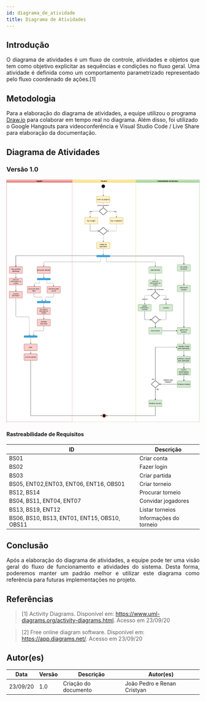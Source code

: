 ```yaml
---
id: diagrama_de_atividade
title: Diagrama de Atividades
---
```



## Introdução

<p align = "justify">
O diagrama de atividades é um fluxo de controle, atividades e objetos que tem como objetivo explicitar as sequências e condições no fluxo geral. Uma atividade é definida como um comportamento parametrizado representado pelo fluxo coordenado de ações.[1]
</p>

## Metodologia

Para a elaboração do diagrama de atividades, a equipe utilizou o programa [Draw.io](https://drawio-app.com/) para colaborar em tempo real no diagrama. Além disso, foi utilizado o Google Hangouts para videoconferência e Visual Studio Code / Live Share para elaboração da documentação.


## Diagrama de Atividades

### Versão 1.0



![![Diagrama de Atividades](../assets/Diagrama_atividades/diagrama_de_atividades.png)](../assets/Diagrama_atividades/diagrama_de_atividades.png)

#### Rastreabilidade de Requisitos

| ID|Descrição|
|---|---|
|BS01 |Criar conta|
|BS02|Fazer login|
|BS03|Criar partida|
|BS05, ENT02,ENT03, ENT06, ENT16, OBS01|Criar torneio|
|BS12, BS14 |Procurar torneio|
|BS04, BS11, ENT04, ENT07|Convidar jogadores|
|BS13, BS19, ENT12|Listar torneios|
|BS06, BS10, BS13, ENT01, ENT15, OBS10, OBS11|Informações do torneio|


## Conclusão

<p align = "justify">
Após a elaboração do diagrama de atividades, a equipe pode ter uma visão geral do fluxo de funcionamento e atividades do sistema. Desta forma, poderemos manter um padrão melhor e utilizar este diagrama como referência para futuras implementações no projeto.
</p>

## Referências

> [1] Activity Diagrams. Disponível em: https://www.uml-diagrams.org/activity-diagrams.html. Acesso em 23/09/20

>  [2] Free online diagram software. Disponível em: https://app.diagrams.net/. Acesso em 23/09/20

## Autor(es)

| Data | Versão | Descrição | Autor(es) |
| -- | -- | -- | -- |
| 23/09/20 | 1.0 | Criação do documento | João Pedro e Renan Cristyan |